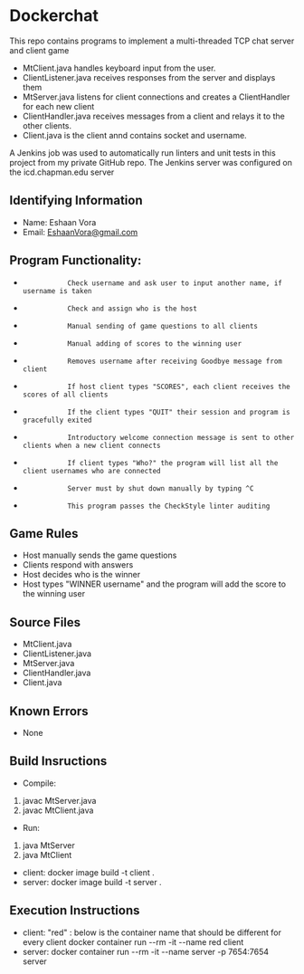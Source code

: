 # Dockerchat

This repo contains programs to implement a multi-threaded TCP chat server and client game

* MtClient.java handles keyboard input from the user.
* ClientListener.java receives responses from the server and displays them
* MtServer.java listens for client connections and creates a ClientHandler for each new client
* ClientHandler.java receives messages from a client and relays it to the other clients.
* Client.java is the client annd contains socket and username.

A Jenkins job was used to automatically run linters and unit tests in this project from my private GitHub repo. The Jenkins server was configured on the icd.chapman.edu server

## Identifying Information

* Name: Eshaan Vora
* Email: EshaanVora@gmail.com

## Program Functionality:

*                Check username and ask user to input another name, if username is taken
*                Check and assign who is the host
*                Manual sending of game questions to all clients
*                Manual adding of scores to the winning user
*                Removes username after receiving Goodbye message from client
*                If host client types "SCORES", each client receives the scores of all clients 
*                If the client types "QUIT" their session and program is gracefully exited 
*                Introductory welcome connection message is sent to other clients when a new client connects
*                If client types "Who?" the program will list all the client usernames who are connected
*                Server must by shut down manually by typing ^C

*                This program passes the CheckStyle linter auditing

## Game Rules
* Host manually sends the game questions
* Clients respond with answers
* Host decides who is the winner
* Host types "WINNER username" and the program will add the score to the winning user
 
## Source Files

* MtClient.java
* ClientListener.java
* MtServer.java
* ClientHandler.java
* Client.java

## Known Errors

* None

## Build Insructions

* Compile: 
1. javac MtServer.java
2. javac MtClient.java

* Run:
1. java MtServer
2. java MtClient

* client: 
  docker image build -t client .  
* server:
  docker image build -t server .  

## Execution Instructions

* client: "red" : below is the container name that should be different for every client
  docker container run --rm -it --name red client
* server:
  docker container run --rm -it --name server -p 7654:7654 server
  

